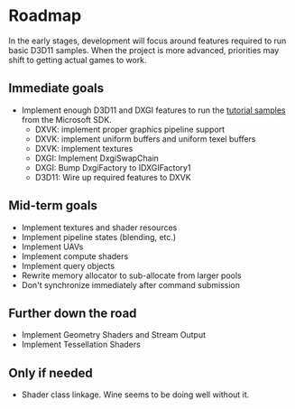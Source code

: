 # Roadmap
In the early stages, development will focus around features required to run basic D3D11 samples. When the project is more advanced, priorities may shift to getting actual games to work.

## Immediate goals
- Implement enough D3D11 and DXGI features to run the [tutorial samples](https://github.com/walbourn/directx-sdk-samples/tree/master/Direct3D11Tutorials) from the Microsoft SDK.
  - DXVK: implement proper graphics pipeline support
  - DXVK: implement uniform buffers and uniform texel buffers
  - DXVK: implement textures
  - DXGI: Implement DxgiSwapChain
  - DXGI: Bump DxgiFactory to IDXGIFactory1
  - D3D11: Wire up required features to DXVK

## Mid-term goals
- Implement textures and shader resources
- Implement pipeline states (blending, etc.) 
- Implement UAVs
- Implement compute shaders
- Implement query objects
- Rewrite memory allocator to sub-allocate from larger pools
- Don't synchronize immediately after command submission

## Further down the road
- Implement Geometry Shaders and Stream Output
- Implement Tessellation Shaders

## Only if needed
- Shader class linkage. Wine seems to be doing well without it.